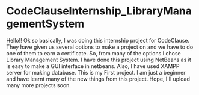 # CodeClauseInternship_LibraryManagementSystem
Hello!! Ok so basically, I was doing this internship project for CodeClause.
They have given us several options to make a project on and we have to do one of them to earn a certificate. So, from many of the options I chose Library Management System.
I have done this project using NetBeans as it is easy to make a GUI interface in netbeans.
Also, I have used XAMPP server for making database.
This is my First project. I am just a beginner and have learnt many of the new things from this project. Hope, I'll upload many more projects soon.
